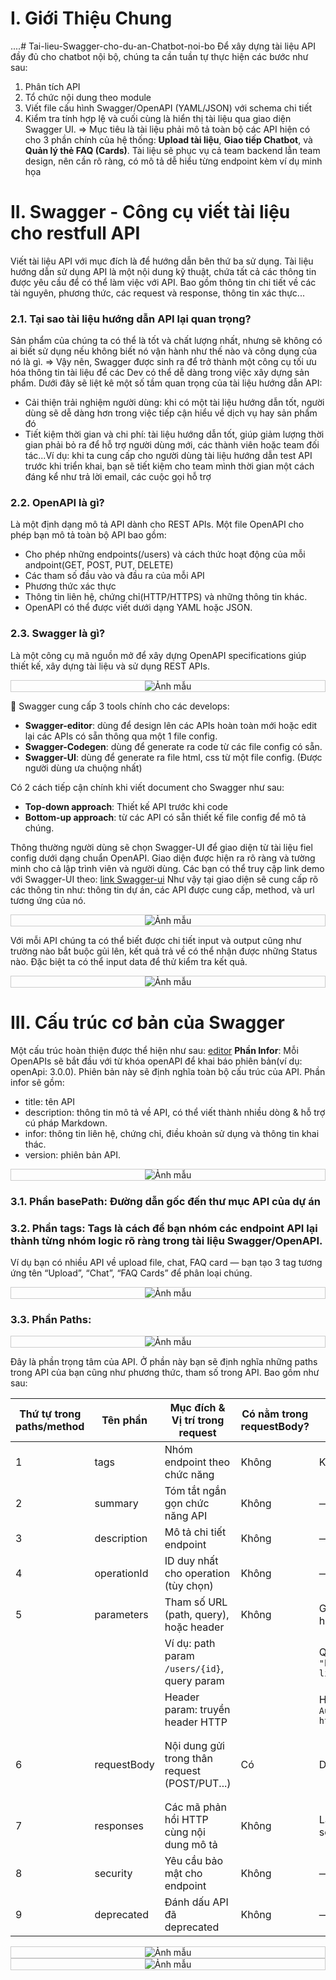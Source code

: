 # I. Giới Thiệu Chung
....# Tai-lieu-Swagger-cho-du-an-Chatbot-noi-bo
Để xây dựng tài liệu API đầy đủ cho chatbot nội bộ, chúng ta cần tuần tự thực hiện các bước như sau:

1. Phân tích API
2. Tổ chức nội dung theo module
3. Viết file cấu hình Swagger/OpenAPI (YAML/JSON) với schema chi tiết
4. Kiểm tra tính hợp lệ và cuối cùng là hiển thị tài liệu qua giao diện Swagger UI.
=> Mục tiêu là tài liệu phải mô tả toàn bộ các API hiện có cho 3 phần chính của hệ thống: **Upload tài liệu**, **Giao tiếp Chatbot**, và **Quản lý thẻ FAQ (Cards)**. Tài liệu sẽ phục vụ cả team backend lẫn team design, nên cần rõ ràng, có mô tả dễ hiểu từng endpoint kèm ví dụ minh họa

# II. Swagger - Công cụ viết tài liệu cho restfull API
Viết tài liệu API với mục đích là để hướng dẫn bên thứ ba sử dụng. Tài liệu hướng dẫn sử dụng API là một nội dung kỹ thuật, chứa tất cả các thông tin được yêu cầu để có thể làm việc với API. Bao gồm thông tin chi tiết về các tài nguyên, phương thức, các request và response, thông tin xác thực...
### 2.1. Tại sao tài liệu hướng dẫn API lại quan trọng?
Sản phẩm của chúng ta có thể là tốt và chất lượng nhất, nhưng sẽ không có ai biết sử dụng nếu không biết nó vận hành như thế nào và công dụng của nó là gì. => Vậy nên, Swagger được sinh ra để trở thành một công cụ tối ưu hóa thông tin tài liệu để các Dev có thể dễ dàng trong việc xây dựng sản phẩm. Dưới đây sẽ liệt kê một số tầm quan trọng của tài liệu hướng dẫn API:

- Cải thiện trải nghiệm người dùng: khi có một tài liệu hướng dẫn tốt, người dùng sẽ dễ dàng hơn trong việc tiếp cận hiểu về dịch vụ hay sản phẩm đó
- Tiết kiệm thời gian và chi phí: tài liệu hướng dẫn tốt, giúp giảm lượng thời gian phải bỏ ra để hỗ trợ người dùng mới, các thành viên hoặc team đối tác...Ví dụ: khi ta cung cấp cho người dùng tài liệu hướng dẫn test API trước khi triển khai, bạn sẽ tiết kiệm cho team mình thời gian một cách đáng kể như trả lời email, các cuộc gọi hỗ trợ

### 2.2. OpenAPI là gì?
Là một định dạng mô tả API dành cho REST APIs. Một file OpenAPI cho phép bạn mô tả toàn bộ API bao gồm: 

- Cho phép những endpoints(/users) và cách thức hoạt động của mỗi andpoint(GET, POST, PUT, DELETE)
- Các tham số đầu vào và đầu ra của mỗi API
- Phương thức xác thực
- Thông tin liên hệ, chứng chỉ(HTTP/HTTPS) và những thông tin khác.
- OpenAPI có thể được viết dưới dạng YAML hoặc JSON.

### 2.3. Swagger là gì?
Là một công cụ mã nguồn mở để xây dựng OpenAPI specifications giúp thiết kế, xây dựng tài liệu và sử dụng REST APIs.

<div style="text-align: center; border: 1px solid #ccc;">
  <img src="https://github.com/user-attachments/assets/41a992b0-7850-4175-8aed-1700a07eaac7" alt="Ảnh mẫu" style="max-width: 300px; max-height: 200px;">
</div>

🧰 Swagger cung cấp 3 tools chính cho các develops:
- **Swagger-editor**: dùng để design lên các APIs hoàn toàn mới hoặc edit lại các APIs có sẵn thông qua một 1 file config.
- **Swagger-Codegen**: dùng để generate ra code từ các file config có sẵn.
- **Swagger-UI**: dùng để generate ra file html, css từ một file config. (Được người dùng ưa chuộng nhất)

 Có 2 cách tiếp cận chính khi viết document cho Swagger như sau:
 - **Top-down approach**: Thiết kế API trước khi code
 - **Bottom-up approach**: từ các API có sẵn thiết kế file config để mô tả chúng.

Thông thường người dùng sẽ chọn Swagger-UI để giao diện từ tài liệu fiel config dưới dạng chuẩn OpenAPI. Giao diện được hiện ra rõ ràng và tường minh cho cả lập trình viên và người dùng. Các bạn có thể truy cập link demo với Swagger-UI theo: [link Swagger-ui](http://petstore.swagger.io/)
Như vậy tại giao diện sẽ cung cấp rõ các thông tin như: thông tin dự án, các API được cung cấp, method, và url tương ứng của nó. 

<div style="text-align: center; border: 1px solid #ccc;">
  <img src="https://github.com/user-attachments/assets/f072da31-4ca5-4caa-b411-3807115cc9ff" alt="Ảnh mẫu" style="max-width: 300px; max-height: 200px;">
</div>

Với mỗi API chúng ta có thể biết được chi tiết input và output cũng như trường nào bắt buộc gủi lên, kết quả trả về có thể nhận được những Status nào. Đặc biệt ta có thể input data để thử kiểm tra kết quả. 

<div style="text-align: center; border: 1px solid #ccc;">
  <img src="https://github.com/user-attachments/assets/e0df50a4-01bf-43d9-9bbd-f8eeb0c053d5" alt="Ảnh mẫu" style="max-width: 300px; max-height: 200px;">
</div>

# III. Cấu trúc cơ bản của Swagger 
Một cấu trúc hoàn thiện được thể hiện như sau: [editor](https://editor.swagger.io)
**Phần Infor**: Mỗi OpenAPIs sẽ bắt đầu với từ khóa openAPI để khai báo phiên bản(ví dụ: openApi: 3.0.0). Phiên bản này sẽ định nghĩa toàn bộ cấu trúc của API. Phần infor sẽ gồm:
- title: tên API
- description: thông tin mô tả về API, có thể viết thành nhiều dòng & hỗ trợ cú pháp Markdown.
- infor: thông tin liên hệ, chứng chỉ, điều khoản sử dụng và thông tin khai thác.
- version: phiên bản API.

<div style="text-align: center; border: 1px solid #ccc;">
  <img src="https://github.com/user-attachments/assets/1305247a-ead8-4cc1-a571-d8e673876f07" alt="Ảnh mẫu" style="max-width: 300px; max-height: 200px;">
</div>

### 3.1. Phần basePath: Đường dẫn gốc đến thư mục API của dự án

### 3.2. Phần tags: Tags là cách để bạn nhóm các endpoint API lại thành từng nhóm logic rõ ràng trong tài liệu Swagger/OpenAPI. 
Ví dụ bạn có nhiều API về upload file, chat, FAQ card — bạn tạo 3 tag tương ứng tên “Upload”, “Chat”, “FAQ Cards” để phân loại chúng.

<div style="text-align: center; border: 1px solid #ccc;">
  <img src="https://github.com/user-attachments/assets/6d095b9b-7f68-408d-bac1-2db2e0db3e5a" alt="Ảnh mẫu" style="max-width: 300px; max-height: 200px;">
</div>

### 3.3. Phần Paths: 

<div style="text-align: center; border: 1px solid #ccc;">
  <img src="https://github.com/user-attachments/assets/631ef514-9c8a-4bac-94e9-2d72deb684e3" alt="Ảnh mẫu" style="max-width: 300px; max-height: 200px;">
</div>

Đây là phần trọng tâm của API. Ở phần này bạn sẽ định nghĩa những paths trong API của bạn cũng như phương thức, tham số trong API. Bao gồm như sau:

| Thứ tự trong paths/method | Tên phần          | Mục đích & Vị trí trong request                  | Có nằm trong requestBody? | Cách viết curl tương ứng                  | Ví dụ curl                                       |
|---------------------------|-------------------|--------------------------------------------------|---------------------------|-------------------------------------------|-------------------------------------------------|
| 1                         | tags              | Nhóm endpoint theo chức năng                      | Không                    | Không áp dụng                             | —                                               |
| 2                         | summary           | Tóm tắt ngắn gọn chức năng API                    | Không                    | —                                         | —                                               |
| 3                         | description       | Mô tả chi tiết endpoint                            | Không                    | —                                         | —                                               |
| 4                         | operationId       | ID duy nhất cho operation (tùy chọn)               | Không                    | —                                         | —                                               |
| 5                         | parameters        | Tham số URL (path, query), hoặc header            | Không                    | Gắn trực tiếp vào URL hoặc header         | Path param: `curl http://host/api/users/123`   |
|                           |                   | Ví dụ: path param `/users/{id}`, query param      |                           | Query param: `curl "http://host/api/users?limit=10"`  |
|                           |                   | Header param: truyền header HTTP                   |                           | Header: `curl -H "X-Auth-Token: abc123" http://host`  |
| 6                         | requestBody       | Nội dung gửi trong thân request (POST/PUT...)     | Có                        | Dùng `-d` hoặc `-F`                       | JSON: `curl -X POST -H "Content-Type: application/json" -d '{"key":"value"}'` <br> Form-data: `curl -X POST -F "file=@file.pdf"` |
| 7                         | responses         | Các mã phản hồi HTTP cùng nội dung mô tả           | Không                    | Là phần trả về của server                                         | Gồm những thông báo HTTP code như: 200, 404, 500                                               |
| 8                         | security          | Yêu cầu bảo mật cho endpoint                       | Không                    | —                                         | —                                               |
| 9                         | deprecated        | Đánh dấu API đã deprecated                         | Không                    | —                                         | —                                               |

<div style="text-align: center; border: 1px solid #ccc;">
  <img src="https://github.com/user-attachments/assets/dc7c91b7-4358-46e3-be4d-ddef2193f7f8" alt="Ảnh mẫu" style="max-width: 300px; max-height: 200px;">
</div>

<div style="text-align: center; border: 1px solid #ccc;">
  <img src="https://github.com/user-attachments/assets/7a26273d-64da-4470-be65-4c55b1ff7a69" alt="Ảnh mẫu" style="max-width: 300px; max-height: 200px;">
</div>
